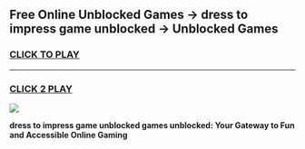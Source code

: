 
## Free Online Unblocked Games → dress to impress game unblocked → Unblocked Games
<h3>
<a href="https://premium.freeplayer.one?title=dress_to_impress_game_unblocked&ref=21F">CLICK TO PLAY</a></h3>
<hr>

<h3>
<a href="https://premium.freeplayer.one?title=dress_to_impress_game_unblocked&ref=21F">CLICK 2 PLAY</a>
  
</h3>

<a href="https://premium.freeplayer.one?title=dress_to_impress_game_unblocked&ref=21F/"><img src="https://clearcache.store/games.png"></a>


**dress to impress game unblocked games unblocked: Your Gateway to Fun and Accessible Online Gaming**

